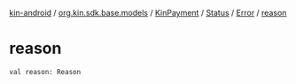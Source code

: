 [kin-android](../../../../index.md) / [org.kin.sdk.base.models](../../../index.md) / [KinPayment](../../index.md) / [Status](../index.md) / [Error](index.md) / [reason](./reason.md)

# reason

`val reason: Reason`
